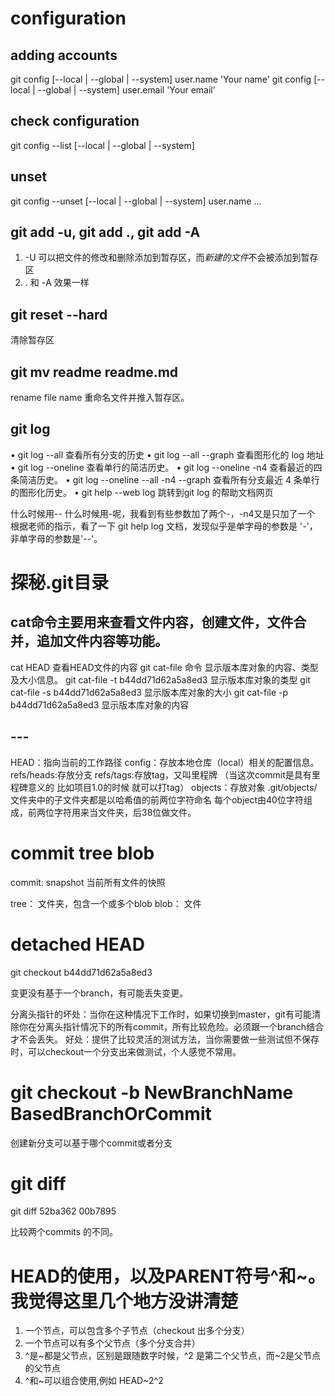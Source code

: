 # configuration

## adding accounts

git config [--local | --global | --system] user.name 'Your name'
git config [--local | --global | --system] user.email 'Your email'

## check configuration

git config --list [--local | --global | --system]

## unset 

git config --unset [--local | --global | --system] user.name 
...




## git add -u, git add ., git add -A

1. -U 可以把文件的修改和删除添加到暂存区，而*新建的文件*不会被添加到暂存区
2. . 和 -A 效果一样


## git reset --hard

清除暂存区

## git mv readme readme.md 

rename file name 重命名文件并推入暂存区。


## git log

• git log --all 查看所有分支的历史
• git log --all --graph 查看图形化的 log 地址
• git log --oneline 查看单行的简洁历史。
• git log --oneline -n4 查看最近的四条简洁历史。
• git log --oneline --all -n4 --graph 查看所有分支最近 4 条单行的图形化历史。
• git help --web log 跳转到git log 的帮助文档网页

什么时候用-- 什么时候用-呢，我看到有些参数加了两个-，-n4又是只加了一个
根据老师的指示，看了一下 git help log 文档，发现似乎是单字母的参数是 '-'，非单字母的参数是'--'。

# 探秘.git目录

## cat命令主要用来查看文件内容，创建文件，文件合并，追加文件内容等功能。
cat HEAD 查看HEAD文件的内容
git cat-file 命令 显示版本库对象的内容、类型及大小信息。
git cat-file -t b44dd71d62a5a8ed3 显示版本库对象的类型
git cat-file -s b44dd71d62a5a8ed3 显示版本库对象的大小
git cat-file -p b44dd71d62a5a8ed3 显示版本库对象的内容

## ---
HEAD：指向当前的工作路径
config：存放本地仓库（local）相关的配置信息。
refs/heads:存放分支
refs/tags:存放tag，又叫里程牌 （当这次commit是具有里程碑意义的 比如项目1.0的时候 就可以打tag）
objects：存放对象 .git/objects/ 文件夹中的子文件夹都是以哈希值的前两位字符命名 每个object由40位字符组成，前两位字符用来当文件夹，后38位做文件。


# commit tree blob 

commit: snapshot  当前所有文件的快照

tree： 文件夹，包含一个或多个blob
blob： 文件



# detached HEAD

git checkout b44dd71d62a5a8ed3

变更没有基于一个branch，有可能丢失变更。

分离头指针的坏处：当你在这种情况下工作时，如果切换到master，git有可能清除你在分离头指针情况下的所有commit，所有比较危险。必须跟一个branch结合才不会丢失。
好处：提供了比较灵活的测试方法，当你需要做一些测试但不保存时，可以checkout一个分支出来做测试，个人感觉不常用。


# git checkout -b NewBranchName BasedBranchOrCommit

创建新分支可以基于哪个commit或者分支

# git diff 

git diff 52ba362 00b7895

比较两个commits 的不同。

# HEAD的使用，以及PARENT符号^和~。我觉得这里几个地方没讲清楚

1. 一个节点，可以包含多个子节点（checkout 出多个分支）
2. 一个节点可以有多个父节点（多个分支合并）
3. ^是~都是父节点，区别是跟随数字时候，^2 是第二个父节点，而~2是父节点的父节点
4. ^和~可以组合使用,例如 HEAD~2^2
